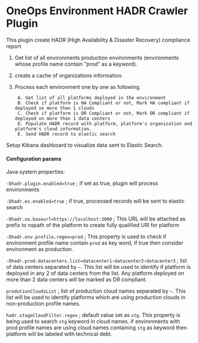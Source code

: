 # OneOps Environment HADR Crawler Plugin

This plugin create HADR (High Availability & Disaster Recovery) compliance report

1. Get list of all environments production environments (environments whose profile name contain "prod" as a keyword).  
2. create a cache of organizations information. 
3. Process each environment one by one as following. 
	
		A. Get list of all platforms deployed in the environment
		B. Check if platform is HA Compliant or not, Mark HA compliant if deployed on more than 1 clouds
		C. Check if platform is DR Compliant or not, Mark DR compliant if deployed on more than 1 data centers
		D. Populate HADR record with platform, platform's organization and platform's cloud information.  
		E. Send HADR record to elastic search 	
	
Setup Kibana dashboard to visualize data sent to Elastic Search. 

#### Configuration params 

Java system properties:

`-Dhadr.plugin.enabled=true` ; if set as true, plugin will process environments

`-Dhadr.es.enabled=true`  ; if true, processed records will be sent to elastic search

`-Dhadr.oo.baseurl=https://localhost:3000` ; This URL will be attached as prefix to nspath of the platform to create fully qualified URl for platform

`-Dhadr.env.profile.regex=prod` ; This property is used to check if environment profile name contain `prod` as key word, if true then consider environment as production.

`-Dhadr.prod.datacenters.list=datacenter1~datacenter2~datacenter3` ; list of data centers separated by `~`. This list will be used to identify if platform is deployed in any 2 of data centers from the list. Any platform deployed on more than 2 data centers will be marked as DR compliant.

`produtionCloudsList` ; list of production cloud names separated by `~`. This list will be used to identify platforms which are using production clouds
in non-production profile names.

`hadr.stageCloudFilter.regex` ; default value set as `stg`. This property is being used to search `stg` keyword in cloud names. if environments with 
prod profile names are using cloud names containing `stg` as keyword then platform will be labeled with technical debt.
  